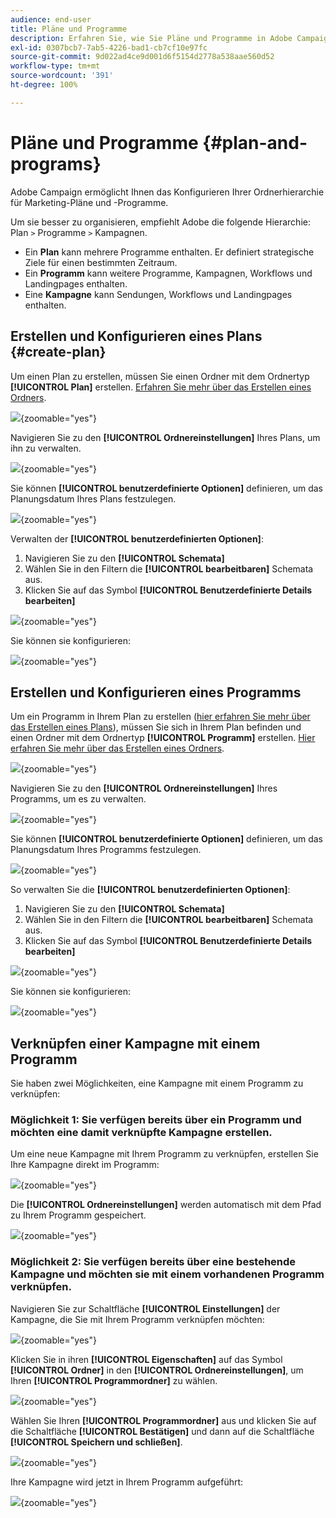 ```yaml
---
audience: end-user
title: Pläne und Programme
description: Erfahren Sie, wie Sie Pläne und Programme in Adobe Campaign erstellen und konfigurieren können.
exl-id: 0307bcb7-7ab5-4226-bad1-cb7cf10e97fc
source-git-commit: 9d022ad4ce9d001d6f5154d2778a538aae560d52
workflow-type: tm+mt
source-wordcount: '391'
ht-degree: 100%

---
```


# Pläne und Programme {#plan-and-programs}

Adobe Campaign ermöglicht Ihnen das Konfigurieren Ihrer Ordnerhierarchie für Marketing-Pläne und -Programme.

Um sie besser zu organisieren, empfiehlt Adobe die folgende Hierarchie: Plan `>` Programme `>` Kampagnen.

* Ein **Plan** kann mehrere Programme enthalten. Er definiert strategische Ziele für einen bestimmten Zeitraum.
* Ein **Programm** kann weitere Programme, Kampagnen, Workflows und Landingpages enthalten.
* Eine **Kampagne** kann Sendungen, Workflows und Landingpages enthalten.

## Erstellen und Konfigurieren eines Plans {#create-plan}

Um einen Plan zu erstellen, müssen Sie einen Ordner mit dem Ordnertyp **[!UICONTROL Plan]** erstellen. [Erfahren Sie mehr über das Erstellen eines Ordners](../get-started/work-with-folders.md).

![](assets/plan_create.png){zoomable="yes"}

Navigieren Sie zu den **[!UICONTROL Ordnereinstellungen]** Ihres Plans, um ihn zu verwalten.

![](assets/plan_settings.png){zoomable="yes"}

Sie können **[!UICONTROL benutzerdefinierte Optionen]** definieren, um das Planungsdatum Ihres Plans festzulegen.

![](assets/plan_options.png){zoomable="yes"}

Verwalten der **[!UICONTROL benutzerdefinierten Optionen]**:

1. Navigieren Sie zu den **[!UICONTROL Schemata]**
1. Wählen Sie in den Filtern die **[!UICONTROL bearbeitbaren]** Schemata aus.
1. Klicken Sie auf das Symbol **[!UICONTROL Benutzerdefinierte Details bearbeiten]**

![](assets/plan_edit.png){zoomable="yes"}

Sie können sie konfigurieren:

![](assets/plan_customfields.png){zoomable="yes"}

## Erstellen und Konfigurieren eines Programms

Um ein Programm in Ihrem Plan zu erstellen ([hier erfahren Sie mehr über das Erstellen eines Plans](#create-plan)), müssen Sie sich in Ihrem Plan befinden und einen Ordner mit dem Ordnertyp **[!UICONTROL Programm]** erstellen. [Hier erfahren Sie mehr über das Erstellen eines Ordners](../get-started/work-with-folders.md).

![](assets/program_create.png){zoomable="yes"}

Navigieren Sie zu den **[!UICONTROL Ordnereinstellungen]** Ihres Programms, um es zu verwalten.

![](assets/program_settings.png){zoomable="yes"}

Sie können **[!UICONTROL benutzerdefinierte Optionen]** definieren, um das Planungsdatum Ihres Programms festzulegen.

![](assets/program_options.png){zoomable="yes"}

So verwalten Sie die **[!UICONTROL benutzerdefinierten Optionen]**:

1. Navigieren Sie zu den **[!UICONTROL Schemata]**
1. Wählen Sie in den Filtern die **[!UICONTROL bearbeitbaren]** Schemata aus.
1. Klicken Sie auf das Symbol **[!UICONTROL Benutzerdefinierte Details bearbeiten]**

![](assets/program_edit.png){zoomable="yes"}

Sie können sie konfigurieren:

![](assets/program_customfields.png){zoomable="yes"}

## Verknüpfen einer Kampagne mit einem Programm

Sie haben zwei Möglichkeiten, eine Kampagne mit einem Programm zu verknüpfen:

### Möglichkeit 1: Sie verfügen bereits über ein Programm und möchten eine damit verknüpfte Kampagne erstellen.

Um eine neue Kampagne mit Ihrem Programm zu verknüpfen, erstellen Sie Ihre Kampagne direkt im Programm:

![](assets/program_campaign_create.png){zoomable="yes"}

Die **[!UICONTROL Ordnereinstellungen]** werden automatisch mit dem Pfad zu Ihrem Programm gespeichert.

![](assets/program_campaign_folder.png){zoomable="yes"}

### Möglichkeit 2: Sie verfügen bereits über eine bestehende Kampagne und möchten sie mit einem vorhandenen Programm verknüpfen.

Navigieren Sie zur Schaltfläche **[!UICONTROL Einstellungen]** der Kampagne, die Sie mit Ihrem Programm verknüpfen möchten:

![](assets/campaign_settings.png){zoomable="yes"}

Klicken Sie in ihren **[!UICONTROL Eigenschaften]** auf das Symbol **[!UICONTROL Ordner]** in den **[!UICONTROL Ordnereinstellungen]**, um Ihren **[!UICONTROL Programmordner]** zu wählen.

![](assets/campaign_folder.png){zoomable="yes"}

Wählen Sie Ihren **[!UICONTROL Programmordner]** aus und klicken Sie auf die Schaltfläche **[!UICONTROL Bestätigen]** und dann auf die Schaltfläche **[!UICONTROL Speichern und schließen]**.

![](assets/campaign_linked.png){zoomable="yes"}

Ihre Kampagne wird jetzt in Ihrem Programm aufgeführt:

![](assets/campaign_in_program.png){zoomable="yes"}
